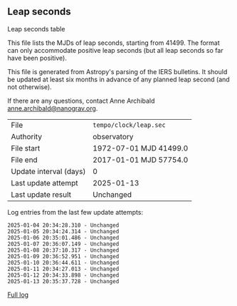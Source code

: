 
## Leap seconds

Leap seconds table

This file lists the MJDs of leap seconds, starting from 41499.
The format can only accommodate positive leap seconds (but all
leap seconds so far have been positive).

This file is generated from Astropy's parsing of the IERS
bulletins. It should be updated at least six months in advance
of any planned leap second (and not otherwise).

If there are any questions, contact Anne Archibald
<anne.archibald@nanograv.org>.

|     |     |
|:--- |:--- |
| File | `tempo/clock/leap.sec` |
| Authority | observatory |
| File start | 1972-07-01 MJD 41499.0 |
| File end | 2017-01-01 MJD 57754.0 |
| Update interval (days) | 0 |
| Last update attempt | 2025-01-13 |
| Last update result | Unchanged |

Log entries from the last few update attempts:
```
2025-01-04 20:34:28.310 - Unchanged
2025-01-05 20:34:24.314 - Unchanged
2025-01-06 20:35:01.486 - Unchanged
2025-01-07 20:36:07.149 - Unchanged
2025-01-08 20:37:10.317 - Unchanged
2025-01-09 20:36:52.951 - Unchanged
2025-01-10 20:36:44.611 - Unchanged
2025-01-11 20:34:27.013 - Unchanged
2025-01-12 20:34:33.898 - Unchanged
2025-01-13 20:35:37.728 - Unchanged
```
[Full log](https://raw.githubusercontent.com/ipta/pulsar-clock-corrections/main/log/tempo/clock/leap.sec.log)
